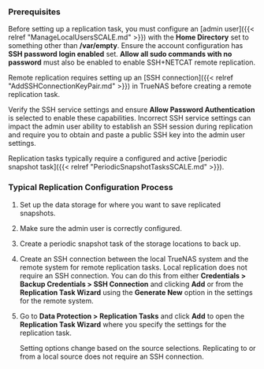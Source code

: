 &NewLine;

### Prerequisites
Before setting up a replication task, you must configure an [admin user]({{< relref "ManageLocalUsersSCALE.md" >}}) with the **Home Directory** set to something other than **/var/empty**.
Ensure the account configuration has **SSH password login enabled** set.
**Allow all sudo commands with no password** must also be enabled to enable SSH+NETCAT remote replication.

Remote replication requires setting up an [SSH connection]({{< relref "AddSSHConnectionKeyPair.md" >}}) in TrueNAS before creating a remote replication task.

Verify the SSH service settings and ensure **Allow Password Authentication** is selected to enable these capabilities.
Incorrect SSH service settings can impact the admin user ability to establish an SSH session during replication and require you to obtain and paste a public SSH key into the admin user settings.

Replication tasks typically require a configured and active [periodic snapshot task]({{< relref "PeriodicSnapshotTasksSCALE.md" >}}).

### Typical Replication Configuration Process

1. Set up the data storage for where you want to save replicated snapshots.

2. Make sure the admin user is correctly configured.

3. Create a periodic snapshot task of the storage locations to back up.

4. Create an SSH connection between the local TrueNAS system and the remote system for remote replication tasks.
   Local replication does not require an SSH connection.
   You can do this from either **Credentials > Backup Credentials > SSH Connection** and clicking **Add** or from the **Replication Task Wizard** using the **Generate New** option in the settings for the remote system.

5. Go to **Data Protection > Replication Tasks** and click **Add** to open the **Replication Task Wizard** where you specify the settings for the replication task.

   Setting options change based on the source selections. Replicating to or from a local source does not require an SSH connection.
